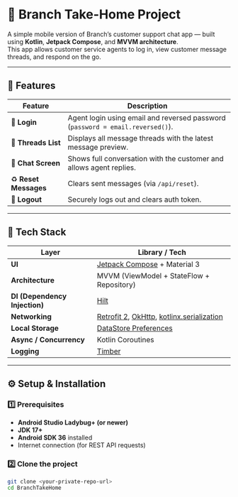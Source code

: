 # 📱 Branch Take-Home Project

A simple mobile version of Branch’s customer support chat app — built using **Kotlin**, **Jetpack Compose**, and **MVVM architecture**.  
This app allows customer service agents to log in, view customer message threads, and respond on the go.

---

## 🚀 Features

| Feature | Description |
|----------|-------------|
| 🔐 **Login** | Agent login using email and reversed password (`password = email.reversed()`). |
| 💬 **Threads List** | Displays all message threads with the latest message preview. |
| 💭 **Chat Screen** | Shows full conversation with the customer and allows agent replies. |
| ♻️ **Reset Messages** | Clears sent messages (via `/api/reset`). |
| 🚪 **Logout** | Securely logs out and clears auth token. |

---

## 🧩 Tech Stack

| Layer | Library / Tech |
|-------|----------------|
| **UI** | [Jetpack Compose](https://developer.android.com/jetpack/compose) + Material 3 |
| **Architecture** | MVVM (ViewModel + StateFlow + Repository) |
| **DI (Dependency Injection)** | [Hilt](https://dagger.dev/hilt/) |
| **Networking** | [Retrofit 2](https://square.github.io/retrofit/), [OkHttp](https://square.github.io/okhttp/), [kotlinx.serialization](https://github.com/Kotlin/kotlinx.serialization) |
| **Local Storage** | [DataStore Preferences](https://developer.android.com/topic/libraries/architecture/datastore) |
| **Async / Concurrency** | Kotlin Coroutines |
| **Logging** | [Timber](https://github.com/JakeWharton/timber) |

---

## ⚙️ Setup & Installation

### 1️⃣ Prerequisites
- **Android Studio Ladybug+ (or newer)**  
- **JDK 17+**
- **Android SDK 36** installed
- Internet connection (for REST API requests)

### 2️⃣ Clone the project
```bash
git clone <your-private-repo-url>
cd BranchTakeHome


